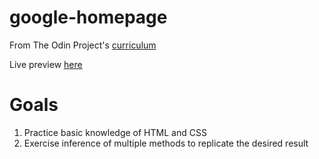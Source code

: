 # google-homepage

From The Odin Project's [curriculum](http://www.theodinproject.com/courses/web-development-101/lessons/html-css)

Live preview [here](https://nathaniades.github.io/google-homepage/)

# Goals

1. Practice basic knowledge of HTML and CSS
2. Exercise inference of multiple methods to replicate the desired result
